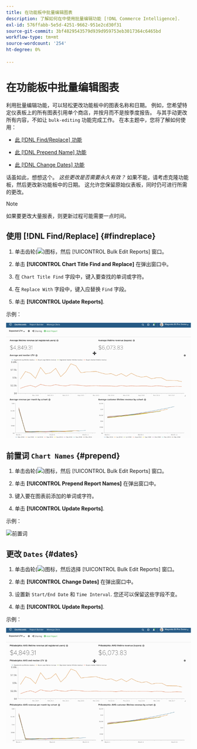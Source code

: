 ```yaml
---
title: 在功能板中批量编辑图表
description: 了解如何在中使用批量编辑功能 [!DNL Commerce Intelligence].
exl-id: 576ffabb-5e5d-4251-9662-951e2cd30f31
source-git-commit: 3bf4829543579d939d959753eb3017364c6465bd
workflow-type: tm+mt
source-wordcount: '254'
ht-degree: 0%

---
```


# 在功能板中批量编辑图表

利用批量编辑功能，可以轻松更改功能板中的图表名称和日期。 例如，您希望特定仪表板上的所有图表引用单个商店，并按月而不是按季度报告。 与其手动更改所有内容，不如让 `bulk-editing` 功能完成工作。 在本主题中，您将了解如何使用：

* [此 [!DNL Find/Replace] 功能](#findreplace)

* [此 [!DNL Prepend Name] 功能](#prepend)

* [此 [!DNL Change Dates] 功能](#dates)

话虽如此，想想这个。 *这些更改是否需要永久有效？* 如果不能，请考虑克隆功能板，然后更改新功能板中的日期。 这允许您保留原始仪表板，同时仍可进行所需的更改。

>[!NOTE]
>
>如果要更改大量报表，则更新过程可能需要一点时间。

## 使用 [!DNL Find/Replace] {#findreplace}

1. 单击齿轮(![](../../assets/gear-icon.png))图标，然后 [!UICONTROL Bulk Edit Reports] 窗口。

1. 单击 **[!UICONTROL Chart Title Find and Replace]** 在弹出窗口中。

1. 在 `Chart Title Find` 字段中，键入要查找的单词或字符。

1. 在 `Replace With` 字段中，键入应替换 `Find` 字段。

1. 单击 **[!UICONTROL Update Reports]**.

示例：

![批量编辑](../../assets/bulk_edit.gif)

## 前置词 `Chart Names` {#prepend}

1. 单击齿轮(![](../../assets/gear-icon.png))图标，然后 [!UICONTROL Bulk Edit Reports] 窗口。

1. 单击 **[!UICONTROL Prepend Report Names]** 在弹出窗口中。

1. 键入要在图表前添加的单词或字符。

1. 单击 **[!UICONTROL Update Reports]**.

示例：

![前置词](../../assets/prepend.gif)

## 更改 `Dates` {#dates}

1. 单击齿轮(![](../../assets/gear-icon.png))图标，然后选择 [!UICONTROL Bulk Edit Reports] 窗口。

1. 单击 **[!UICONTROL Change Dates]** 在弹出窗口中。

1. 设置新 `Start/End Date` 和 `Time Interval`. 您还可以保留这些字段不变。

1. 单击 **[!UICONTROL Update Reports]**.

示例：

![更改日期](../../assets/dates.gif)

